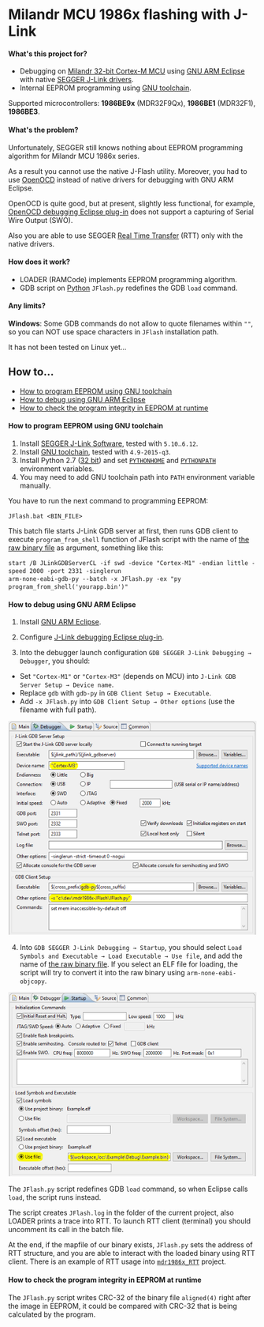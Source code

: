 # Milandr MCU 1986x flashing with J-Link

#### What's this project for?

- Debugging on [Milandr 32-bit Cortex-М MCU](http://ic.milandr.ru/products/mikrokontrollery_i_protsessory/32_razryadnye_mikrokontrollery/)
using [GNU ARM Eclipse](http://gnuarmeclipse.github.io/)
with native [SEGGER J-Link drivers](https://www.segger.com/jlink-software.html).
- Internal EEPROM programming using [GNU toolchain](https://launchpad.net/gcc-arm-embedded).

Supported microcontrollers: **1986BE9x** (MDR32F9Qx), **1986BE1** (MDR32F1), **1986BE3**.

#### What's the problem?

Unfortunately, SEGGER still knows nothing about EEPROM programming algorithm for Milandr MCU 1986x series.

As a result you cannot use the native J-Flash utility. Moreover, you had to use [OpenOCD](http://openocd.org/)
instead of native drivers for debugging with GNU ARM Eclipse.

OpenOCD is quite good, but at present, slightly less functional, for example,
[OpenOCD debugging Eclipse plug-in](http://gnuarmeclipse.github.io/debug/openocd/)
does not support a capturing of Serial Wire Output (SWO).

Also you are able to use SEGGER [Real Time Transfer](https://www.segger.com/jlink-rtt.html) (RTT)
only with the native drivers.

#### How does it work?

- LOADER (RAMCode) implements EEPROM programming algorithm.
- GDB script on [Python](https://sourceware.org/gdb/current/onlinedocs/gdb/Python.html) `JFlash.py` redefines
  the GDB `load` command.

#### Any limits?

__Windows__: Some GDB commands do not allow to quote filenames within `""`, so you can NOT use space characters
in `JFlash` installation path.

It has not been tested on Linux yet...

## How to...

<!-- MarkdownTOC autolink="true" bracket="round" depth=0 style="unordered" autoanchor="false" -->

- [How to program EEPROM using GNU toolchain](#how-to-program-eeprom-using-gnu-toolchain)
- [How to debug using GNU ARM Eclipse](#how-to-debug-using-gnu-arm-eclipse)
- [How to check the program integrity in EEPROM at runtime](#how-to-check-the-program-integrity-in-eeprom-at-runtime)

<!-- /MarkdownTOC -->

#### How to program EEPROM using GNU toolchain

1. Install [SEGGER J-Link Software](https://www.segger.com/jlink-software.html), tested with `5.10`..`6.12`.
2. Install [GNU toolchain](https://launchpad.net/gcc-arm-embedded), tested with `4.9-2015-q3`.
3. Install Python 2.7 ([32 bit](https://answers.launchpad.net/gcc-arm-embedded/+faq/2601)) and
  set [`PYTHONHOME`](https://docs.python.org/2/using/cmdline.html#environment-variables) and
  [`PYTHONPATH`](https://docs.python.org/2/using/cmdline.html#environment-variables) environment variables.
4. You may need to add GNU toolchain path into `PATH` environment variable manually.

You have to run the next command to programming EEPROM:
```
JFlash.bat <BIN_FILE>
```
This batch file starts J-Link GDB server at first, then runs GDB client to execute `program_from_shell`
function of JFlash script with the name of
[the raw binary file](http://gnuarmeclipse.github.io/plugins/features/#extra-build-steps)
as argument, something like this:
```
start /B JLinkGDBServerCL -if swd -device "Cortex-M1" -endian little -speed 2000 -port 2331 -singlerun
arm-none-eabi-gdb-py --batch -x JFlash.py -ex "py program_from_shell('yourapp.bin')"
```

#### How to debug using GNU ARM Eclipse

1. Install [GNU ARM Eclipse](http://gnuarmeclipse.github.io/install/).
2. Configure [J-Link debugging Eclipse plug-in](http://gnuarmeclipse.github.io/debug/jlink/).

3. Into the debugger launch configuration `GDB SEGGER J-Link Debugging → Debugger`, you should:
  - Set `"Cortex-M1"` or `"Cortex-M3"` (depends on MCU) into `J-Link GDB Server Setup → Device name`.
  - Replace `gdb` with `gdb-py` in `GDB Client Setup → Executable`.
  - Add `-x JFlash.py` into `GDB Client Setup → Other options` (use the filename with full path).

![screenshot](doc/pic/README_01.png)

4. Into `GDB SEGGER J-Link Debugging → Startup`, you should select
`Load Symbols and Executable → Load Executable → Use file`, and add the name of
[the raw binary file](http://gnuarmeclipse.github.io/plugins/features/#extra-build-steps).
If you select an ELF file for loading, the script will try to convert it into the raw binary using
`arm-none-eabi-objcopy`.

![screenshot](doc/pic/README_02.png)

The `JFlash.py` script redefines GDB `load` command, so when Eclipse calls `load`, the script runs instead.

The script creates `JFlash.log` in the folder of the current project, also LOADER prints a trace into RTT.
To launch RTT client (terminal) you should uncomment its call in the batch file.

At the end, if the mapfile of our binary exists, `JFlash.py` sets the address of RTT structure,
and you are able to interact with the loaded binary using RTT client.
There is an example of RTT usage into [`mdr1986x_RTT`](https://github.com/in4lio/mdr1986x-pack-repo/tree/master/source/Example_Projects_Eclipse/mdr1986x_RTT) project.

#### How to check the program integrity in EEPROM at runtime

The `JFlash.py` script writes CRC-32 of the binary file `aligned(4)` right after the image in EEPROM,
it could be compared with CRC-32 that is being calculated by the program.
